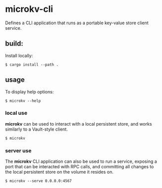 # microkv-cli

Defines a CLI application that runs as a portable key-value store client service.

## build:

Install locally:

```
$ cargo install --path .
```

## usage

To display help options:

```
$ microkv --help
```

### local use

__microkv__ can be used to interact with a local persistent store, and works similarly to a Vault-style client.

```
$ microkv
```


### server use

The __microkv__ CLI application can also be used to run a service, exposing a port that can be interacted
with RPC calls, and committing all changes to the local persistent store on the volume it resides on.

```
$ microkv --serve 0.0.0.0:4567
```



